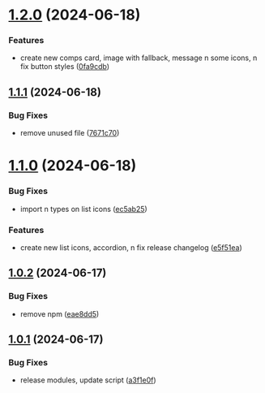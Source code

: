 # [1.2.0](https://github.com/hattaalfaritzy/hzy-ui/compare/v1.1.1...v1.2.0) (2024-06-18)


### Features

* create new comps card, image with fallback, message n some icons, n fix button styles ([0fa9cdb](https://github.com/hattaalfaritzy/hzy-ui/commit/0fa9cdbdc3c2e87e6bddd00e9235f1e2c185b4d6))



## [1.1.1](https://github.com/hattaalfaritzy/hzy-ui/compare/v1.1.0...v1.1.1) (2024-06-18)


### Bug Fixes

* remove unused file ([7671c70](https://github.com/hattaalfaritzy/hzy-ui/commit/7671c706bf0cea02aa2d1250118074ec0d7dde8e))



# [1.1.0](https://github.com/hattaalfaritzy/hzy-ui/compare/v1.0.2...v1.1.0) (2024-06-18)


### Bug Fixes

* import n types on list icons ([ec5ab25](https://github.com/hattaalfaritzy/hzy-ui/commit/ec5ab25cb617885101bbcb9ace89f83c622bb3a8))


### Features

* create new list icons, accordion, n fix release changelog ([e5f51ea](https://github.com/hattaalfaritzy/hzy-ui/commit/e5f51ea92a0733c1cfe4481eda96ac07bfa33b79))



## [1.0.2](https://github.com/hattaalfaritzy/hzy-ui/compare/v1.0.1...v1.0.2) (2024-06-17)


### Bug Fixes

* remove npm ([eae8dd5](https://github.com/hattaalfaritzy/hzy-ui/commit/eae8dd5c115e921d19f3242268ed5adf02ff7557))



## [1.0.1](https://github.com/hattaalfaritzy/hzy-ui/compare/v1.0.0...v1.0.1) (2024-06-17)


### Bug Fixes

* release modules, update script ([a3f1e0f](https://github.com/hattaalfaritzy/hzy-ui/commit/a3f1e0fc0dece002e474f56e59db7cd413f66397))



